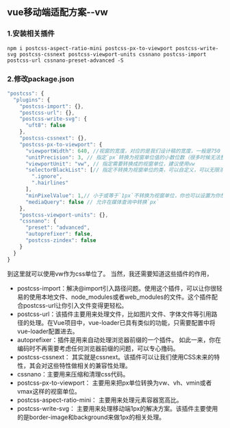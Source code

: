 ## vue移动端适配方案--vw

### 1.安装相关插件
```
npm i postcss-aspect-ratio-mini postcss-px-to-viewport postcss-write-svg postcss-cssnext postcss-viewport-units cssnano postcss-import postcss-url cssnano-preset-advanced -S
```

### 2.修改package.json
```js
"postcss": {
  "plugins": {
    "postcss-import": {},
    "postcss-url": {},
    "postcss-write-svg": {
      "uft8": false
    },
    "postcss-cssnext": {},
    "postcss-px-to-viewport": {
      "viewportWidth": 640, //视窗的宽度，对应的是我们设计稿的宽度，一般是750
      "unitPrecision": 3, // 指定`px`转换为视窗单位值的小数位数（很多时候无法整除）
      "viewportUnit": "vw", // 指定需要转换成的视窗单位，建议使用vw
      "selectorBlackList": [// 指定不转换为视窗单位的类，可以自定义，可以无限添加,建议定义一至两个通用的类名
        ".ignore",
        ".hairlines"
      ],
      "minPixelValue": 1,// 小于或等于`1px`不转换为视窗单位，你也可以设置为你想要的值
      "mediaQuery": false // 允许在媒体查询中转换`px`
    },
    "postcss-viewport-units": {},
    "cssnano": {
      "preset": "advanced",
      "autoprefixer": false,
      "postcss-zindex": false
    }
  }
}
```
到这里就可以使用vw作为css单位了。
当然，我还需要知道这些插件的作用，
- postcss-import：解决@import引入路径问题。使用这个插件，可以让你很轻易的使用本地文件、node_modules或者web_modules的文件。这个插件配合postcss-url让你引入文件变得更轻松。
- postcss-url：该插件主要用来处理文件，比如图片文件、字体文件等引用路径的处理。在Vue项目中，vue-loader已具有类似的功能，只需要配置中将vue-loader配置进去。
- autoprefixer：插件是用来自动处理浏览器前缀的一个插件。 如此一来，你在编码时不再需要考虑任何浏览器前缀的问题，可以专心撸码。
- postcss-cssnext： 其实就是cssnext。该插件可以让我们使用CSS未来的特性，其会对这些特性做相关的兼容性处理。
- cssnano：主要用来压缩和清理css代码。
- postcss-px-to-viewport： 主要用来把px单位转换为vw、vh、vmin或者vmax这样的视窗单位。
- postcss-aspect-ratio-mini： 主要用来处理元素容器宽高比。
- postcss-write-svg： 主要用来处理移动端1px的解决方案。该插件主要使用的是border-image和background来做1px的相关处理。